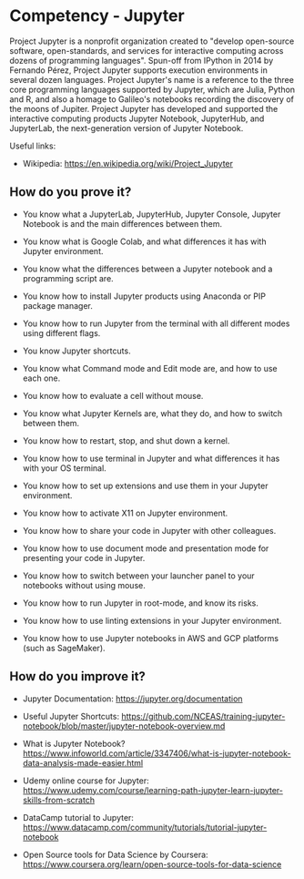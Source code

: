 # Competency - Jupyter

Project Jupyter is a nonprofit organization created to "develop open-source software, open-standards, and services for interactive computing across dozens of programming languages". Spun-off from IPython in 2014 by Fernando Pérez, Project Jupyter supports execution environments in several dozen languages. Project Jupyter's name is a reference to the three core programming languages supported by Jupyter, which are Julia, Python and R, and also a homage to Galileo's notebooks recording the discovery of the moons of Jupiter. Project Jupyter has developed and supported the interactive computing products Jupyter Notebook, JupyterHub, and JupyterLab, the next-generation version of Jupyter Notebook.

Useful links:

- Wikipedia: https://en.wikipedia.org/wiki/Project_Jupyter

## How do you prove it?

- You know what a JupyterLab, JupyterHub, Jupyter Console, Jupyter Notebook is and the main differences between them.

- You know what is Google Colab, and what differences it has with Jupyter environment.

- You know what the differences between a Jupyter notebook and a programming script are.

- You know how to install Jupyter products using Anaconda or PIP package manager.

- You know how to run Jupyter from the terminal with all different modes using different flags.

- You know Jupyter shortcuts.

- You know what Command mode and Edit mode are, and how to use each one.

- You know how to evaluate a cell without mouse.

- You know what Jupyter Kernels are, what they do, and how to switch between them.

- You know how to restart, stop, and shut down a kernel.

- You know how to use terminal in Jupyter and what differences it has with your OS terminal.

- You know how to set up extensions and use them in your Jupyter environment.

- You know how to activate X11 on Jupyter environment.

- You know how to share your code in Jupyter with other colleagues.

- You know how to use document mode and presentation mode for presenting your code in Jupyter.

- You know how to switch between your launcher panel to your notebooks without using mouse.

- You know how to run Jupyter in root-mode, and know its risks.

- You know how to use linting extensions in your Jupyter environment.

- You know how to use Jupyter notebooks in AWS and GCP platforms (such as SageMaker).

## How do you improve it?

- Jupyter Documentation: https://jupyter.org/documentation

- Useful Jupyter Shortcuts: https://github.com/NCEAS/training-jupyter-notebook/blob/master/jupyter-notebook-overview.md

- What is Jupyter Notebook? https://www.infoworld.com/article/3347406/what-is-jupyter-notebook-data-analysis-made-easier.html

- Udemy online course for Jupyter: https://www.udemy.com/course/learning-path-jupyter-learn-jupyter-skills-from-scratch

- DataCamp tutorial to Jupyter: https://www.datacamp.com/community/tutorials/tutorial-jupyter-notebook

- Open Source tools for Data Science by Coursera: https://www.coursera.org/learn/open-source-tools-for-data-science
